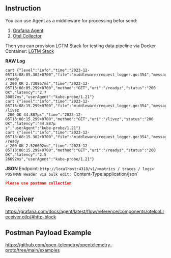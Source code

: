 ## Instruction

You can use Agent as a middleware for processing befor send:

1. [Grafana Agent](./grafana-agent)
2. [Otel Collector](./otel-collector) 

Then you can provision LGTM Stack for testing data pipeline via Docker Container: [LGTM Stack](./lgtm-config/)


**RAW Log**
```
cart {"level":"info","time":"2023-12-05T13:08:05.302+0700","file":"middleware/request_logger.go:354","message":"GET /ready
z 200 OK 2.730857ms","time":"2023-12-05T13:08:05.299+0700","method":"GET","uri":"/readyz","status":"200 OK","latency":"2.7
30857ms","userAgent":"kube-probe/1.21"}
cart {"level":"info","time":"2023-12-05T13:08:15.299+0700","file":"middleware/request_logger.go:354","message":"GET /livez
 200 OK 44.887µs","time":"2023-12-05T13:08:15.299+0700","method":"GET","uri":"/livez","status":"200 OK","latency":"44.887µ
s","userAgent":"kube-probe/1.21"}
cart {"level":"info","time":"2023-12-05T13:08:15.302+0700","file":"middleware/request_logger.go:354","message":"GET /ready
z 200 OK 2.526692ms","time":"2023-12-05T13:08:15.299+0700","method":"GET","uri":"/readyz","status":"200 OK","latency":"2.5
26692ms","userAgent":"kube-probe/1.21"}
```

**JSON**
Endpoint: `http://localhost:4318/v1/<matrics / traces / logs>
POSTMAN Header via bulk edit: `Content-Type:application/json`
```json
Please use postman collection
```

## Receiver
https://grafana.com/docs/agent/latest/flow/reference/components/otelcol.receiver.otlp/#http-block 

## Postman Payload Example
https://github.com/open-telemetry/opentelemetry-proto/tree/main/examples